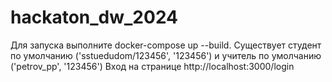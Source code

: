 # hackaton_dw_2024

Для запуска выполните docker-compose up --build.
Существует студент по умолчанию ('sstuedudom/123456', '123456') и учитель по умолчанию ('petrov_pp', '123456') 
Вход на странице http://localhost:3000/login
